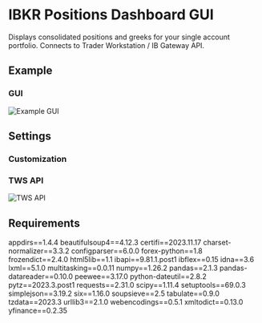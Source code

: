 # IBKR Positions Dashboard GUI
Displays consolidated positions and greeks for your single account portfolio. Connects to Trader Workstation / IB Gateway API.
## Example
### GUI
![Example GUI](https://i.imgur.com/RBkdbYS.png)
## Settings
### Customization
### TWS API
![TWS API](https://i.imgur.com/WvHPmbp.png)
## Requirements
appdirs==1.4.4
beautifulsoup4==4.12.3
certifi==2023.11.17
charset-normalizer==3.3.2
configparser==6.0.0
forex-python==1.8
frozendict==2.4.0
html5lib==1.1
ibapi==9.81.1.post1
ibflex==0.15
idna==3.6
lxml==5.1.0
multitasking==0.0.11
numpy==1.26.2
pandas==2.1.3
pandas-datareader==0.10.0
peewee==3.17.0
python-dateutil==2.8.2
pytz==2023.3.post1
requests==2.31.0
scipy==1.11.4
setuptools==69.0.3
simplejson==3.19.2
six==1.16.0
soupsieve==2.5
tabulate==0.9.0
tzdata==2023.3
urllib3==2.1.0
webencodings==0.5.1
xmltodict==0.13.0
yfinance==0.2.35


